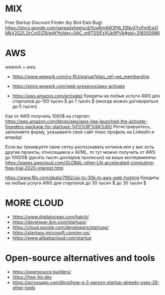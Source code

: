# MIX
Free Startup Discount Finder (by Bird Eats Bug)
https://docs.google.com/spreadsheets/d/1os4lnrA8OPj6_fSNvXYvFmIEwOMkV2Q2L2irCnjSjZ8/edit?folder=0AC_m6TS5lFzXUk9PVA#gid=316050986

# AWS
wework + aws:
- https://www.wework.com/ru-RU/signup?plan_ref=we_membership
- https://store.wework.com/web-presence/aws-activate


- https://aws.amazon.com/activate/ Кредиты на любые услуги AWS для стартапов	до 100 тысяч $	до 1 тысяч $ (иногда можно договориться до 5 тысяч)


Как от AWS получить 1000$ на стартап:
https://aws.amazon.com/blogs/aws/aws-has-launched-the-activate-founders-package-for-startups-%F0%9F%9A%80/
Регистрируетесь, заполняете форму, указываете свой сайт плюс профиль на LinkedIn и вперёд!


⁠Если вы тренируете свою сетку распознавать котиков или у вас есть другие проекты, относящиеся к AI/ML, то тут можно получить от AWS до 10000$ (десять тысяч долларов прописью) на ваши эксперименты:
https://pages.awscloud.com/GLOBAL-other-LN-accelerated-computing-free-trial-2020-interest.html


https://www.f6s.com/deals/7962/up-to-30k-in-aws-web-hosting	Кредиты на любые услуги AWS для стартапов	до 30 тысяч $	до 30 тысяч $ 


# MORE CLOUD
- https://www.digitalocean.com/hatch/
- https://developer.ibm.com/startups/
- https://cloud.google.com/developers/startups/
- https://startups.microsoft.com/en-us/
- https://www.alibabacloud.com/startup

# Open-source alternatives and tools
- https://opensource.builders/
- https://free-for.dev
- https://acrossapp.com/blog/how-a-2-person-startup-already-uses-28-other-tools

